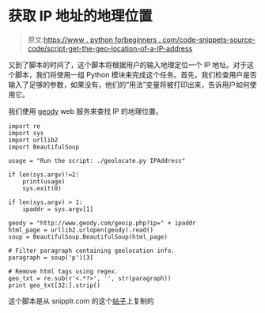 # 获取 IP 地址的地理位置

> 原文:[https://www . python forbeginners . com/code-snippets-source-code/script-get-the-geo-location-of-a-IP-address](https://www.pythonforbeginners.com/code-snippets-source-code/script-get-the-geo-location-of-an-ip-address)

又到了脚本的时间了，这个脚本将根据用户的输入地理定位一个 IP 地址。对于这个脚本，我们将使用一组 Python 模块来完成这个任务。首先，我们检查用户是否输入了足够的参数，如果没有，他们的“用法”变量将被打印出来，告诉用户如何使用它。

我们使用 [geody](http://www.geody.com/ "geody") web 服务来查找 IP 的地理位置。

```
import re
import sys
import urllib2
import BeautifulSoup

usage = "Run the script: ./geolocate.py IPAddress"

if len(sys.argv)!=2:
    print(usage)
    sys.exit(0)

if len(sys.argv) > 1:
    ipaddr = sys.argv[1]

geody = "http://www.geody.com/geoip.php?ip=" + ipaddr
html_page = urllib2.urlopen(geody).read()
soup = BeautifulSoup.BeautifulSoup(html_page)

# Filter paragraph containing geolocation info.
paragraph = soup('p')[3]

# Remove html tags using regex.
geo_txt = re.sub(r'<.*?>', '', str(paragraph))
print geo_txt[32:].strip() 
```

这个脚本是从 snipplr.com 的这个[帖子](http://snipplr.com/view/55465/geoipy-a-simple-ip-geolocation-python-script/ "geoip")上复制的